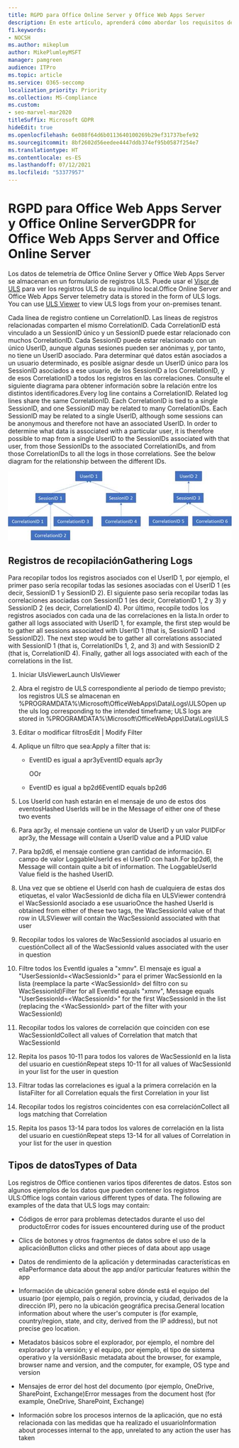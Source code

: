 ```yaml
---
title: RGPD para Office Online Server y Office Web Apps Server
description: En este artículo, aprenderá cómo abordar los requisitos de GDPR para Office Online Server y servidor Office Web Apps.
f1.keywords:
- NOCSH
ms.author: mikeplum
author: MikePlumleyMSFT
manager: pamgreen
audience: ITPro
ms.topic: article
ms.service: O365-seccomp
localization_priority: Priority
ms.collection: MS-Compliance
ms.custom:
- seo-marvel-mar2020
titleSuffix: Microsoft GDPR
hideEdit: true
ms.openlocfilehash: 6e088f64d6b0113640100269b29ef31737befe92
ms.sourcegitcommit: 8bf2602d56eedee4447ddb374ef95b0587f254e7
ms.translationtype: HT
ms.contentlocale: es-ES
ms.lasthandoff: 07/12/2021
ms.locfileid: "53377957"
---
```

# <a name="gdpr-for-office-web-apps-server-and-office-online-server"></a><span data-ttu-id="f684e-103">RGPD para Office Web Apps Server y Office Online Server</span><span class="sxs-lookup"><span data-stu-id="f684e-103">GDPR for Office Web Apps Server and Office Online Server</span></span>

<span data-ttu-id="f684e-p101">Los datos de telemetría de Office Online Server y Office Web Apps Server se almacenan en un formulario de registros ULS. Puede usar el [Visor de ULS](https://www.microsoft.com/download/details.aspx?id=44020) para ver los registros ULS de su inquilino local.</span><span class="sxs-lookup"><span data-stu-id="f684e-p101">Office Online Server and Office Web Apps Server telemetry data is stored in the form of ULS logs. You can use [ULS Viewer](https://www.microsoft.com/download/details.aspx?id=44020) to view ULS logs from your on-premises tenant.</span></span>

<span data-ttu-id="f684e-p102">Cada línea de registro contiene un CorrelationID. Las líneas de registros relacionadas comparten el mismo CorrelationID. Cada CorrelationID está vinculado a un SessionID único y un SessionID puede estar relacionado con muchos CorrelationID. Cada SessionID puede estar relacionado con un único UserID, aunque algunas sesiones pueden ser anónimas y, por tanto, no tiene un UserID asociado. Para determinar qué datos están asociados a un usuario determinado, es posible asignar desde un UserID único para los SessionID asociados a ese usuario, de los SessionID a los CorrelationID, y de esos CorrelationID a todos los registros en las correlaciones. Consulte el siguiente diagrama para obtener información sobre la relación entre los distintos identificadores.</span><span class="sxs-lookup"><span data-stu-id="f684e-p102">Every log line contains a CorrelationID. Related log lines share the same CorrelationID. Each CorrelationID is tied to a single SessionID, and one SessionID may be related to many CorrelationIDs. Each SessionID may be related to a single UserID, although some sessions can be anonymous and therefore not have an associated UserID. In order to determine what data is associated with a particular user, it is therefore possible to map from a single UserID to the SessionIDs associated with that user, from those SessionIDs to the associated CorrelationIDs, and from those CorrelationIDs to all the logs in those correlations. See the below diagram for the relationship between the different IDs.</span></span>

![Diagrama de flujo que muestra la relación entre SessionIDs y CorrelationIds](../media/gdpr-for-office-online-server-image1.jpg)

## <a name="gathering-logs"></a><span data-ttu-id="f684e-113">Registros de recopilación</span><span class="sxs-lookup"><span data-stu-id="f684e-113">Gathering Logs</span></span>

<span data-ttu-id="f684e-p103">Para recopilar todos los registros asociados con el UserID 1, por ejemplo, el primer paso sería recopilar todas las sesiones asociadas con el UserID 1 (es decir, SessionID 1 y SessionID 2). El siguiente paso sería recopilar todas las correlaciones asociadas con SessionID 1 (es decir, CorrelationID 1, 2 y 3) y SessionID 2 (es decir, CorrelationID 4). Por último, recopile todos los registros asociados con cada una de las correlaciones en la lista.</span><span class="sxs-lookup"><span data-stu-id="f684e-p103">In order to gather all logs associated with UserID 1, for example, the first step would be to gather all sessions associated with UserID 1 (that is, SessionID 1 and SessionID2). The next step would be to gather all correlations associated with SessionID 1 (that is, CorrelationIDs 1, 2, and 3) and with SessionID 2 (that is, CorrelationID 4). Finally, gather all logs associated with each of the correlations in the list.</span></span>

1. <span data-ttu-id="f684e-117">Iniciar UlsViewer</span><span class="sxs-lookup"><span data-stu-id="f684e-117">Launch UlsViewer</span></span>

2. <span data-ttu-id="f684e-118">Abra el registro de ULS correspondiente al periodo de tiempo previsto; los registros ULS se almacenan en %PROGRAMDATA%\\Microsoft\\OfficeWebApps\\Data\\Logs\\ULS</span><span class="sxs-lookup"><span data-stu-id="f684e-118">Open up the uls log corresponding to the intended timeframe; ULS logs are stored in %PROGRAMDATA%\\Microsoft\\OfficeWebApps\\Data\\Logs\\ULS</span></span>

3. <span data-ttu-id="f684e-119">Editar o modificar filtros</span><span class="sxs-lookup"><span data-stu-id="f684e-119">Edit | Modify Filter</span></span>

4. <span data-ttu-id="f684e-120">Aplique un filtro que sea:</span><span class="sxs-lookup"><span data-stu-id="f684e-120">Apply a filter that is:</span></span>

    - <span data-ttu-id="f684e-121">EventID es igual a apr3y</span><span class="sxs-lookup"><span data-stu-id="f684e-121">EventID equals apr3y</span></span>

      <span data-ttu-id="f684e-122">O</span><span class="sxs-lookup"><span data-stu-id="f684e-122">Or</span></span>

    - <span data-ttu-id="f684e-123">EventID es igual a bp2d6</span><span class="sxs-lookup"><span data-stu-id="f684e-123">EventID equals bp2d6</span></span>

5. <span data-ttu-id="f684e-124">Los UserId con hash estarán en el mensaje de uno de estos dos eventos</span><span class="sxs-lookup"><span data-stu-id="f684e-124">Hashed UserIds will be in the Message of either one of these two events</span></span>

6. <span data-ttu-id="f684e-125">Para apr3y, el mensaje contiene un valor de UserID y un valor PUID</span><span class="sxs-lookup"><span data-stu-id="f684e-125">For apr3y, the Message will contain a UserID value and a PUID value</span></span>

7. <span data-ttu-id="f684e-p104">Para bp2d6, el mensaje contiene gran cantidad de información. El campo de valor LoggableUserId es el UserID con hash.</span><span class="sxs-lookup"><span data-stu-id="f684e-p104">For bp2d6, the Message will contain quite a bit of information. The LoggableUserId Value field is the hashed UserID.</span></span>

8. <span data-ttu-id="f684e-128">Una vez que se obtiene el UserId con hash de cualquiera de estas dos etiquetas, el valor WacSessionId de dicha fila en ULSViewer contendrá el WacSessionId asociado a ese usuario</span><span class="sxs-lookup"><span data-stu-id="f684e-128">Once the hashed UserId is obtained from either of these two tags, the WacSessionId value of that row in ULSViewer will contain the WacSessionId associated with that user</span></span>

9. <span data-ttu-id="f684e-129">Recopilar todos los valores de WacSessionId asociados al usuario en cuestión</span><span class="sxs-lookup"><span data-stu-id="f684e-129">Collect all of the WacSessionId values associated with the user in question</span></span>

10. <span data-ttu-id="f684e-130">Filtre todos los EventId iguales a "xmnv". El mensaje es igual a "UserSessionId=\<WacSessionId\>" para el primer WacSessionId en la lista (reemplace la parte \<WacSessionId\> del filtro con su WacSessionId)</span><span class="sxs-lookup"><span data-stu-id="f684e-130">Filter for all EventId equals "xmnv", Message equals "UserSessionId=\<WacSessionId\>" for the first WacSessionId in the list (replacing the \<WacSessionId\> part of the filter with your WacSessionId)</span></span>

11. <span data-ttu-id="f684e-131">Recopilar todos los valores de correlación que coinciden con ese WacSessionId</span><span class="sxs-lookup"><span data-stu-id="f684e-131">Collect all values of Correlation that match that WacSessionId</span></span>

12. <span data-ttu-id="f684e-132">Repita los pasos 10-11 para todos los valores de WacSessionId en la lista del usuario en cuestión</span><span class="sxs-lookup"><span data-stu-id="f684e-132">Repeat steps 10-11 for all values of WacSessionId in your list for the user in question</span></span>

13. <span data-ttu-id="f684e-133">Filtrar todas las correlaciones es igual a la primera correlación en la lista</span><span class="sxs-lookup"><span data-stu-id="f684e-133">Filter for all Correlation equals the first Correlation in your list</span></span>

14. <span data-ttu-id="f684e-134">Recopilar todos los registros coincidentes con esa correlación</span><span class="sxs-lookup"><span data-stu-id="f684e-134">Collect all logs matching that Correlation</span></span>

15. <span data-ttu-id="f684e-135">Repita los pasos 13-14 para todos los valores de correlación en la lista del usuario en cuestión</span><span class="sxs-lookup"><span data-stu-id="f684e-135">Repeat steps 13-14 for all values of Correlation in your list for the user in question</span></span>

## <a name="types-of-data"></a><span data-ttu-id="f684e-136">Tipos de datos</span><span class="sxs-lookup"><span data-stu-id="f684e-136">Types of Data</span></span>

<span data-ttu-id="f684e-p105">Los registros de Office contienen varios tipos diferentes de datos. Estos son algunos ejemplos de los datos que pueden contener los registros ULS:</span><span class="sxs-lookup"><span data-stu-id="f684e-p105">Office logs contain various different types of data. The following are examples of the data that ULS logs may contain:</span></span>

- <span data-ttu-id="f684e-139">Códigos de error para problemas detectados durante el uso del producto</span><span class="sxs-lookup"><span data-stu-id="f684e-139">Error codes for issues encountered during use of the product</span></span>

- <span data-ttu-id="f684e-140">Clics de botones y otros fragmentos de datos sobre el uso de la aplicación</span><span class="sxs-lookup"><span data-stu-id="f684e-140">Button clicks and other pieces of data about app usage</span></span>

- <span data-ttu-id="f684e-141">Datos de rendimiento de la aplicación y determinadas características en ella</span><span class="sxs-lookup"><span data-stu-id="f684e-141">Performance data about the app and/or particular features within the app</span></span>

- <span data-ttu-id="f684e-142">Información de ubicación general sobre dónde está el equipo del usuario (por ejemplo, país o región, provincia, y ciudad, derivados de la dirección IP), pero no la ubicación geográfica precisa.</span><span class="sxs-lookup"><span data-stu-id="f684e-142">General location information about where the user's computer is (for example, country/region, state, and city, derived from the IP address), but not precise geo location.</span></span>

- <span data-ttu-id="f684e-143">Metadatos básicos sobre el explorador, por ejemplo, el nombre del explorador y la versión; y el equipo, por ejemplo, el tipo de sistema operativo y la versión</span><span class="sxs-lookup"><span data-stu-id="f684e-143">Basic metadata about the browser, for example, browser name and version, and the computer, for example, OS type and version</span></span>

- <span data-ttu-id="f684e-144">Mensajes de error del host del documento (por ejemplo, OneDrive, SharePoint, Exchange)</span><span class="sxs-lookup"><span data-stu-id="f684e-144">Error messages from the document host (for example, OneDrive, SharePoint, Exchange)</span></span>

- <span data-ttu-id="f684e-145">Información sobre los procesos internos de la aplicación, que no está relacionada con las medidas que ha realizado el usuario</span><span class="sxs-lookup"><span data-stu-id="f684e-145">Information about processes internal to the app, unrelated to any action the user has taken</span></span>
